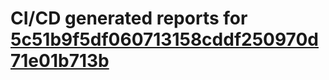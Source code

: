 # CI/CD generated reports for [5c51b9f5df060713158cddf250970d71e01b713b](https://github.com/hydephp/develop/commit/5c51b9f5df060713158cddf250970d71e01b713b)
